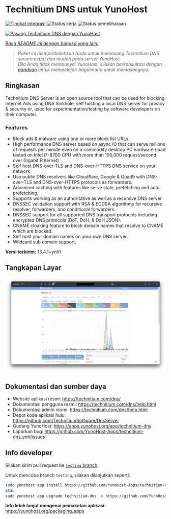 <!--
N.B.: README ini dibuat secara otomatis oleh <https://github.com/YunoHost/apps/tree/master/tools/readme_generator>
Ini TIDAK boleh diedit dengan tangan.
-->

# Technitium DNS untuk YunoHost

[![Tingkat integrasi](https://apps.yunohost.org/badge/integration/technitium-dns)](https://ci-apps.yunohost.org/ci/apps/technitium-dns/)
![Status kerja](https://apps.yunohost.org/badge/state/technitium-dns)
![Status pemeliharaan](https://apps.yunohost.org/badge/maintained/technitium-dns)

[![Pasang Technitium DNS dengan YunoHost](https://install-app.yunohost.org/install-with-yunohost.svg)](https://install-app.yunohost.org/?app=technitium-dns)

*[Baca README ini dengan bahasa yang lain.](./ALL_README.md)*

> *Paket ini memperbolehkan Anda untuk memasang Technitium DNS secara cepat dan mudah pada server YunoHost.*  
> *Bila Anda tidak mempunyai YunoHost, silakan berkonsultasi dengan [panduan](https://yunohost.org/install) untuk mempelajari bagaimana untuk memasangnya.*

## Ringkasan

Technitium DNS Server is an open source tool that can be used for blocking Internet Ads using DNS Sinkhole, self hosting a local DNS server for privacy & security or, used for experimentation/testing by software developers on their computer.

### Features

- Block ads & malware using one or more block list URLs.
- High performance DNS server based on async IO that can serve millions of requests per minute even on a commodity desktop PC hardware (load tested on Intel i7-8700 CPU with more than 100,000 request/second over Gigabit Ethernet).
- Self host DNS-over-TLS and DNS-over-HTTPS DNS service on your network.
- Use public DNS resolvers like Cloudflare, Google & Quad9 with DNS-over-TLS and DNS-over-HTTPS protocols as forwarders.
- Advanced caching with features like serve stale, prefetching and auto prefetching.
- Supports working as an authoritative as well as a recursive DNS server.
- DNSSEC validation support with RSA & ECDSA algorithms for recursive resolver, forwarders, and conditional forwarders.
- DNSSEC support for all supported DNS transport protocols including encrypted DNS protocols (DoT, DoH, & DoH JSON).
- CNAME cloaking feature to block domain names that resolve to CNAME which are blocked.
- Self host your domain names on your own DNS server.
- Wildcard sub domain support.


**Versi terkirim:** 13.4.1~ynh1

## Tangkapan Layar

![Tangkapan Layar pada Technitium DNS](./doc/screenshots/screenshot.png)

## Dokumentasi dan sumber daya

- Website aplikasi resmi: <https://technitium.com/dns/>
- Dokumentasi pengguna resmi: <https://technitium.com/dns/help.html>
- Dokumentasi admin resmi: <https://technitium.com/dns/help.html>
- Depot kode aplikasi hulu: <https://github.com/TechnitiumSoftware/DnsServer>
- Gudang YunoHost: <https://apps.yunohost.org/app/technitium-dns>
- Laporkan bug: <https://github.com/YunoHost-Apps/technitium-dns_ynh/issues>

## Info developer

Silakan kirim pull request ke [`testing` branch](https://github.com/YunoHost-Apps/technitium-dns_ynh/tree/testing).

Untuk mencoba branch `testing`, silakan dilanjutkan seperti:

```bash
sudo yunohost app install https://github.com/YunoHost-Apps/technitium-dns_ynh/tree/testing --debug
atau
sudo yunohost app upgrade technitium-dns -u https://github.com/YunoHost-Apps/technitium-dns_ynh/tree/testing --debug
```

**Info lebih lanjut mengenai pemaketan aplikasi:** <https://yunohost.org/packaging_apps>
